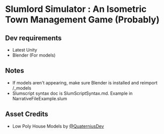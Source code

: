 # Slumlord Simulator : An Isometric Town Management Game (Probably)

## Dev requirements

* Latest Unity
* Blender (For models)

## Notes
* If models aren't appearing, make sure Blender is installed and reimport /_models
* Slumscript syntax doc is SlumScriptSyntax.md. Example in NarrativeFileExample.slum

## Asset Credits
* Low Poly House Models by [@QuaterniusDev](https://twitter.com/quaternius)
